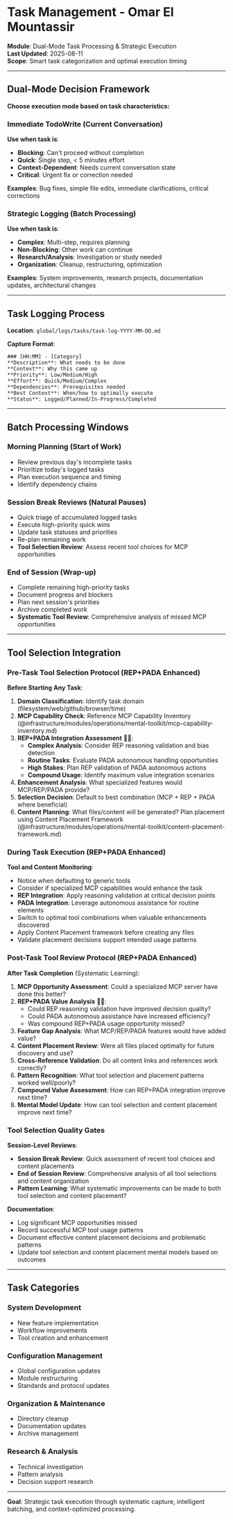 # Task Management - Omar El Mountassir

**Module**: Dual-Mode Task Processing & Strategic Execution  
**Last Updated**: 2025-08-11  
**Scope**: Smart task categorization and optimal execution timing  

---

## Dual-Mode Decision Framework

**Choose execution mode based on task characteristics:**

### Immediate TodoWrite (Current Conversation)

**Use when task is**:
- **Blocking**: Can't proceed without completion
- **Quick**: Single step, < 5 minutes effort
- **Context-Dependent**: Needs current conversation state
- **Critical**: Urgent fix or correction needed

**Examples**: Bug fixes, simple file edits, immediate clarifications, critical corrections

### Strategic Logging (Batch Processing)

**Use when task is**:
- **Complex**: Multi-step, requires planning
- **Non-Blocking**: Other work can continue
- **Research/Analysis**: Investigation or study needed
- **Organization**: Cleanup, restructuring, optimization

**Examples**: System improvements, research projects, documentation updates, architectural changes

---

## Task Logging Process

**Location**: `global/logs/tasks/task-log-YYYY-MM-DD.md`

**Capture Format**:
```
### [HH:MM] - [Category]
**Description**: What needs to be done
**Context**: Why this came up
**Priority**: Low/Medium/High  
**Effort**: Quick/Medium/Complex
**Dependencies**: Prerequisites needed
**Best Context**: When/how to optimally execute
**Status**: Logged/Planned/In-Progress/Completed
```

---

## Batch Processing Windows

### Morning Planning (Start of Work)
- Review previous day's incomplete tasks
- Prioritize today's logged tasks  
- Plan execution sequence and timing
- Identify dependency chains

### Session Break Reviews (Natural Pauses)
- Quick triage of accumulated logged tasks
- Execute high-priority quick wins
- Update task statuses and priorities
- Re-plan remaining work
- **Tool Selection Review**: Assess recent tool choices for MCP opportunities

### End of Session (Wrap-up)
- Complete remaining high-priority tasks
- Document progress and blockers
- Plan next session's priorities
- Archive completed work
- **Systematic Tool Review**: Comprehensive analysis of missed MCP opportunities

---

## Tool Selection Integration

### **Pre-Task Tool Selection Protocol** (REP+PADA Enhanced)

**Before Starting Any Task**:
1. **Domain Classification**: Identify task domain (filesystem/web/github/browser/time)
2. **MCP Capability Check**: Reference MCP Capability Inventory (@infrastructure/modules/operations/mental-toolkit/mcp-capability-inventory.md)
3. **REP+PADA Integration Assessment** 🧠🤖:
   - **Complex Analysis**: Consider REP reasoning validation and bias detection
   - **Routine Tasks**: Evaluate PADA autonomous handling opportunities
   - **High Stakes**: Plan REP validation of PADA autonomous actions
   - **Compound Usage**: Identify maximum value integration scenarios
4. **Enhancement Analysis**: What specialized features would MCP/REP/PADA provide?
5. **Selection Decision**: Default to best combination (MCP + REP + PADA where beneficial)
6. **Content Planning**: What files/content will be generated? Plan placement using Content Placement Framework (@infrastructure/modules/operations/mental-toolkit/content-placement-framework.md)

### **During Task Execution** (REP+PADA Enhanced)

**Tool and Content Monitoring**:
- Notice when defaulting to generic tools
- Consider if specialized MCP capabilities would enhance the task
- **REP Integration**: Apply reasoning validation at critical decision points
- **PADA Integration**: Leverage autonomous assistance for routine elements
- Switch to optimal tool combinations when valuable enhancements discovered
- Apply Content Placement framework before creating any files
- Validate placement decisions support intended usage patterns

### **Post-Task Tool Review Protocol** (REP+PADA Enhanced)

**After Task Completion** (Systematic Learning):
1. **MCP Opportunity Assessment**: Could a specialized MCP server have done this better?
2. **REP+PADA Value Analysis** 🧠🤖: 
   - Could REP reasoning validation have improved decision quality?
   - Could PADA autonomous assistance have increased efficiency?
   - Was compound REP+PADA usage opportunity missed?
3. **Feature Gap Analysis**: What MCP/REP/PADA features would have added value?
4. **Content Placement Review**: Were all files placed optimally for future discovery and use?
5. **Cross-Reference Validation**: Do all content links and references work correctly?
6. **Pattern Recognition**: What tool selection and placement patterns worked well/poorly?
7. **Compound Value Assessment**: How can REP+PADA integration improve next time?
6. **Mental Model Update**: How can tool selection and content placement improve next time?

### **Tool Selection Quality Gates**

**Session-Level Reviews**:
- **Session Break Review**: Quick assessment of recent tool choices and content placements
- **End of Session Review**: Comprehensive analysis of all tool selections and content organization
- **Pattern Learning**: What systematic improvements can be made to both tool selection and content placement?

**Documentation**:
- Log significant MCP opportunities missed
- Record successful MCP tool usage patterns
- Document effective content placement decisions and problematic patterns
- Update tool selection and content placement mental models based on outcomes

---

## Task Categories

### System Development
- New feature implementation
- Workflow improvements
- Tool creation and enhancement

### Configuration Management  
- Global configuration updates
- Module restructuring
- Standards and protocol updates

### Organization & Maintenance
- Directory cleanup
- Documentation updates
- Archive management

### Research & Analysis
- Technical investigation
- Pattern analysis
- Decision support research

---

**Goal**: Strategic task execution through systematic capture, intelligent batching, and context-optimized processing.